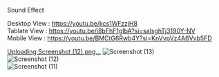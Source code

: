 Sound Effect


Desktop View : https://youtu.be/kcs1WFzzjH8 <br>
Tablate View : https://youtu.be/i8bFhF1gIbA?si=salsghTj3190Y-NV <br>
Mobile View : https://youtu.be/BMCtG6Rwb4Y?si=KnVvpVz4A6Vvb5FD


[Uploading Screenshot (12).png…]()
![Screenshot (13)](https://github.com/Dipesh-Patel-4118/SoundEffect/assets/101408741/bf05fa36-b4af-44e0-89c6-64e419c1ef67) <br>
![Screenshot (12)](https://github.com/Dipesh-Patel-4118/SoundEffect/assets/101408741/0744aacf-98dc-4c81-aaee-3263f9c35f2f)  <br>
![Screenshot (11)](https://github.com/Dipesh-Patel-4118/SoundEffect/assets/101408741/875042cd-459a-448e-98c9-2156f1b18b0f) 

